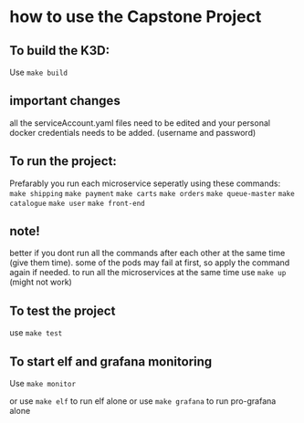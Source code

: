 # how to use the Capstone Project

## To build the K3D:
Use `make build`

## important changes
all the serviceAccount.yaml files need to be edited and your personal docker credentials needs to be added. (username and password)

## To run the project:
Prefarably you run each microservice seperatly using these commands:
`make shipping`
`make payment`
`make carts`
`make orders`
`make queue-master`
`make catalogue`
`make user`
`make front-end`
## note! 
better if you dont run all the commands after each other at the same time (give them time).
some of the pods may fail at first, so apply the command again if needed.
to run all the microservices at the same time use `make up` (might not work)

## To test the project
use `make test`

## To start elf and grafana monitoring
Use `make monitor` 

or use  `make elf` to run elf alone
or use `make grafana` to run pro-grafana alone 

